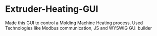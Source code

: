 # Extruder-Heating-GUI
Made this GUI to control a Molding Machine Heating process. Used Technologies like Modbus communication, JS and WYSWIG GUI builder

